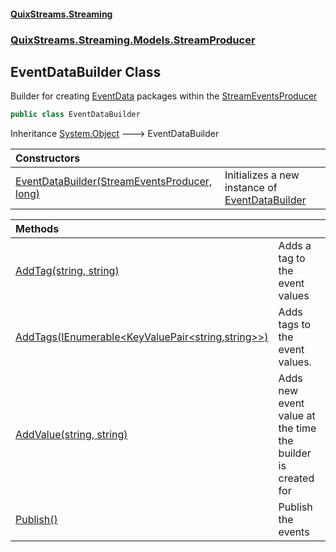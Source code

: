 #### [QuixStreams.Streaming](index.md 'index')
### [QuixStreams.Streaming.Models.StreamProducer](QuixStreams.Streaming.Models.StreamProducer.md 'QuixStreams.Streaming.Models.StreamProducer')

## EventDataBuilder Class

Builder for creating [EventData](EventData.md 'QuixStreams.Streaming.Models.EventData') packages within the [StreamEventsProducer](StreamEventsProducer.md 'QuixStreams.Streaming.Models.StreamProducer.StreamEventsProducer')

```csharp
public class EventDataBuilder
```

Inheritance [System.Object](https://docs.microsoft.com/en-us/dotnet/api/System.Object 'System.Object') &#129106; EventDataBuilder

| Constructors | |
| :--- | :--- |
| [EventDataBuilder(StreamEventsProducer, long)](EventDataBuilder.EventDataBuilder(StreamEventsProducer,long).md 'QuixStreams.Streaming.Models.StreamProducer.EventDataBuilder.EventDataBuilder(QuixStreams.Streaming.Models.StreamProducer.StreamEventsProducer, long)') | Initializes a new instance of [EventDataBuilder](EventDataBuilder.md 'QuixStreams.Streaming.Models.StreamProducer.EventDataBuilder') |

| Methods | |
| :--- | :--- |
| [AddTag(string, string)](EventDataBuilder.AddTag(string,string).md 'QuixStreams.Streaming.Models.StreamProducer.EventDataBuilder.AddTag(string, string)') | Adds a tag to the event values |
| [AddTags(IEnumerable&lt;KeyValuePair&lt;string,string&gt;&gt;)](EventDataBuilder.AddTags(IEnumerable_KeyValuePair_string,string__).md 'QuixStreams.Streaming.Models.StreamProducer.EventDataBuilder.AddTags(System.Collections.Generic.IEnumerable<System.Collections.Generic.KeyValuePair<string,string>>)') | Adds tags to the event values. |
| [AddValue(string, string)](EventDataBuilder.AddValue(string,string).md 'QuixStreams.Streaming.Models.StreamProducer.EventDataBuilder.AddValue(string, string)') | Adds new event value at the time the builder is created for |
| [Publish()](EventDataBuilder.Publish().md 'QuixStreams.Streaming.Models.StreamProducer.EventDataBuilder.Publish()') | Publish the events |
